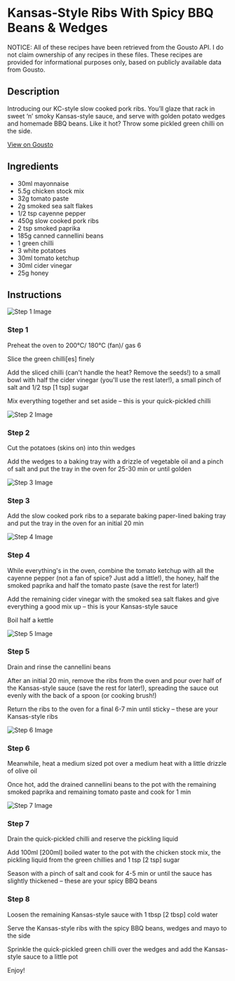 #  Kansas-Style Ribs With Spicy BBQ Beans & Wedges 

NOTICE: All of these recipes have been retrieved from the Gousto API. I do not claim ownership of any recipes in these files. These recipes are provided for informational purposes only, based on publicly available data from Gousto.

## Description

Introducing our KC-style slow cooked pork ribs. You’ll glaze that rack in sweet ‘n’ smoky Kansas-style sauce, and serve with golden potato wedges and homemade BBQ beans. Like it hot? Throw some pickled green chilli on the side. 

[View on Gousto](https://www.gousto.co.uk/recipes/cookbook/kansas-style-ribs-with-spicy-bbq-beans-wedges)

## Ingredients

- 30ml mayonnaise
- 5.5g chicken stock mix
- 32g tomato paste
- 2g smoked sea salt flakes
- 1/2 tsp cayenne pepper
- 450g slow cooked pork ribs
- 2 tsp smoked paprika
- 185g canned cannellini beans
- 1 green chilli
- 3 white potatoes
- 30ml tomato ketchup
- 30ml cider vinegar
- 25g honey

## Instructions

![Step 1 Image](https://production-media.gousto.co.uk/cms/recipe-step-image/Step-1-1651575510492-x200.jpg)

### Step 1

Preheat the oven to 200°C/ 180°C (fan)/ gas 6

Slice the green chilli<span class="text-danger">[es]</span> finely

Add the sliced chilli (can't handle the heat? Remove the seeds!) to a small bowl with half the cider vinegar (you'll use the rest later!), a small pinch of salt and 1/2 tsp <span class="text-danger">[1 tsp] </span>sugar

Mix everything together and set aside – this is your quick-pickled chilli

![Step 2 Image](https://production-media.gousto.co.uk/cms/recipe-step-image/Step-2-1651575669717-x200.jpg)

### Step 2

Cut the potatoes (skins on) into thin wedges

Add the wedges to a baking tray with a drizzle of vegetable oil and a pinch of salt and put the tray in the oven for 25-30 min or until golden

![Step 3 Image](https://production-media.gousto.co.uk/cms/recipe-step-image/Step-3-1651575677802-x200.jpg)

### Step 3

Add the slow cooked pork ribs to a separate baking paper-lined baking tray and put the tray in the oven for an initial 20 min

![Step 4 Image](https://production-media.gousto.co.uk/cms/recipe-step-image/Step-4-1651575681185-x200.jpg)

### Step 4

While everything's in the oven, combine the tomato ketchup with all the<span class="text-danger"> </span>cayenne pepper (not a fan of spice? Just add a little!), the honey, half the smoked paprika and half the tomato paste (save the rest for later!)

Add the remaining cider vinegar with the smoked sea salt flakes and give everything a good mix up – this is your Kansas-style sauce

Boil half a kettle

![Step 5 Image](https://production-media.gousto.co.uk/cms/recipe-step-image/Step-5-1651575688124-x200.jpg)

### Step 5

Drain and rinse the cannellini beans

After an initial 20 min, remove the ribs from the oven and pour over half of the Kansas-style sauce (save the rest for later!), spreading the sauce out evenly with the back of a spoon (or cooking brush!)

Return the ribs to the oven for a final 6-7 min until sticky – these are your Kansas-style ribs

![Step 6 Image](https://production-media.gousto.co.uk/cms/recipe-step-image/Step-6-1651575691917-x200.jpg)

### Step 6

Meanwhile, heat a medium sized pot over a medium heat with a little drizzle of olive oil

Once hot, add the drained cannellini beans to the pot with the remaining smoked paprika and remaining tomato paste and cook for 1 min

![Step 7 Image](https://production-media.gousto.co.uk/cms/recipe-step-image/Step-7-1651575697196-x200.jpg)

### Step 7

Drain the quick-pickled chilli and reserve the pickling liquid

Add 100ml <span class="text-danger">[200ml]</span> boiled water to the pot with the chicken stock mix, the pickling liquid from the green chillies and 1 tsp <span class="text-danger">[2 tsp] </span>sugar

Season with a pinch of salt and cook for 4-5 min or until the sauce has slightly thickened – these are your spicy BBQ beans

### Step 8

Loosen the remaining Kansas-style sauce with 1 tbsp <span class="text-danger">[2 tbsp] </span>cold water

Serve the Kansas-style ribs with the spicy BBQ beans, wedges and mayo to the side

Sprinkle the quick-pickled green chilli over the wedges and add the Kansas-style sauce to a little pot

Enjoy!

